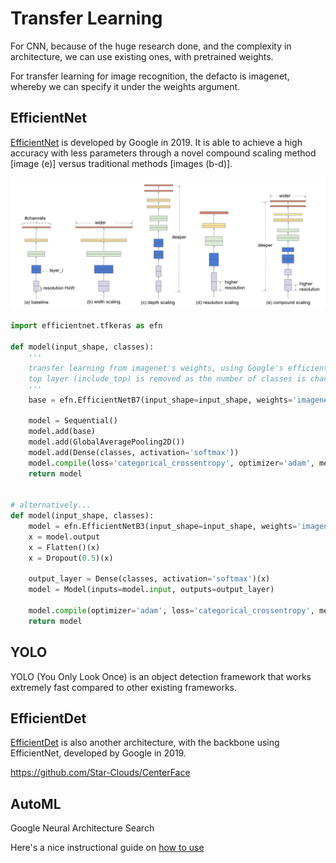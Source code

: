 # Transfer Learning

For CNN, because of the huge research done, and the complexity in architecture, we can use existing ones, with pretrained weights.

For transfer learning for image recognition, the defacto is imagenet, whereby we can specify it under the weights argument.


## EfficientNet

[EfficientNet](https://ai.googleblog.com/2019/05/efficientnet-improving-accuracy-and.html) is developed by Google in 2019. It is able to achieve a high accuracy with less parameters
through a novel compound scaling method [image (e)] versus traditional methods [images (b-d)].

![](https://github.com/mapattacker/computer-vision-python/raw/master/images/transfer_efficientnet.png)


```python
import efficientnet.tfkeras as efn

def model(input_shape, classes):
    '''
    transfer learning from imagenet's weights, using Google's efficientnet7 architecture
    top layer (include_top) is removed as the number of classes is changed
    '''
    base = efn.EfficientNetB7(input_shape=input_shape, weights='imagenet', include_top=False)

    model = Sequential()
    model.add(base)
    model.add(GlobalAveragePooling2D())
    model.add(Dense(classes, activation='softmax'))
    model.compile(loss='categorical_crossentropy', optimizer='adam', metrics=['accuracy'])
    return model


# alternatively...
def model(input_shape, classes):
    model = efn.EfficientNetB3(input_shape=input_shape, weights='imagenet', include_top=False)
    x = model.output
    x = Flatten()(x)
    x = Dropout(0.5)(x)

    output_layer = Dense(classes, activation='softmax')(x)
    model = Model(inputs=model.input, outputs=output_layer)

    model.compile(optimizer='adam', loss='categorical_crossentropy', metrics=['accuracy'])
    return model
```

## YOLO

YOLO (You Only Look Once) is an object detection framework that works extremely fast
compared to other existing frameworks.


## EfficientDet

[EfficientDet](https://ai.googleblog.com/2020/04/efficientdet-towards-scalable-and.html) is also
another architecture, with the backbone using EfficientNet, developed by Google in 2019.

https://github.com/Star-Clouds/CenterFace

## AutoML

Google Neural Architecture Search

Here's a nice instructional guide on [how to use](https://cloud.google.com/vision/automl/docs/quickstarts)
